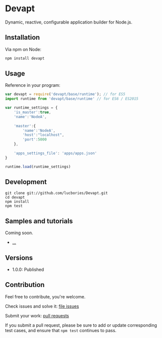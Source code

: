 
# Devapt

Dynamic, reactive, configurable application builder for Node.js.



## Installation

Via npm on Node:

```js
npm install devapt
```



## Usage

Reference in your program:

```js
var devapt = require('devapt/base/runtime'); // for ES5
import runtime from 'devapt/base/runtime' // for ES6 / ES2015

var runtime_settings = {
	'is_master':true,
	'name':'NodeA',
	
	'master':{
		'name':'NodeA',
		'host':"localhost",
		'port':5000
	},
	
	'apps_settings_file': 'apps/apps.json'
}

runtime.load(runtime_settings)

```



## Development

```
git clone git://github.com/lucbories/Devapt.git
cd devapt
npm install
npm test
```



## Samples and tutorials

Coming soon.
- [...](https://github.com/lucbories/Devapt/tree/master/samples/XXXX)



## Versions

- 1.0.0: Published

## Contribution

Feel free to contribute, you're welcome.

Check issues and solve it:
[file issues](https://github.com/lucbories/devapt)

Submit your work:
[pull requests](https://github.com/lucbories/devapt/pulls)

If you submit a pull request, please be sure to add or update corresponding
test cases, and ensure that `npm test` continues to pass.


